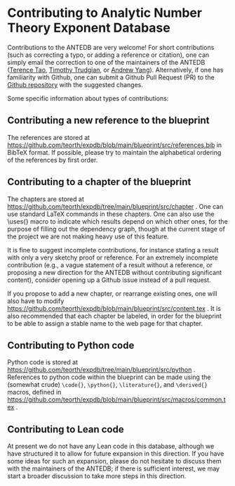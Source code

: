 # Contributing to Analytic Number Theory Exponent Database

Contributions to the ANTEDB are very welcome!  For short contributions (such as correcting a typo, or adding a reference or citation), one can simply email the correction to one of the maintainers of the ANTEDB ([Terence Tao](mailto:tao@math.ucla.edu), [Timothy Trudgian](mailto:timothy.trudgian@unsw.edu.au), or [Andrew Yang](mailto:andrew.yang1@unsw.edu.au)).  Alternatively, if one has familiarity with Github, one can submit a Github Pull Request (PR) to the [Github repository](https://github.com/teorth/expdb) with the suggested changes.

Some specific information about types of contributions:

## Contributing a new reference to the blueprint

The references are stored at https://github.com/teorth/expdb/blob/main/blueprint/src/references.bib in BibTeX format.  If possible, please try to maintain the alphabetical ordering of the references by first order.

## Contributing to a chapter of the blueprint

The chapters are stored at https://github.com/teorth/expdb/tree/main/blueprint/src/chapter .  One can use standard LaTeX commands in these chapters.  One can also use the \uses{} macro to indicate which results depend on which other ones, for the purpose of filling out the dependency graph, though at the current stage of the project we are not making heavy use of this feature.

It is fine to suggest incomplete contributions, for instance stating a result with only a very sketchy proof or reference.  For an extremely incomplete contribution (e.g., a vague statement of a result without a reference, or proposing a new direction for the ANTEDB without contributing significant content), consider opening up a Github issue instead of a pull request.

If you propose to add a new chapter, or rearrange existing ones, one will also have to modify https://github.com/teorth/expdb/blob/main/blueprint/src/content.tex .  It is also recommended that each chapter be labeled, in order for the blueprint to be able to assign a stable name to the web page for that chapter.

## Contributing to Python code

Python code is stored at https://github.com/teorth/expdb/tree/main/blueprint/src/python .  References to python code within the blueprint can be made using the (somewhat crude) `\code{}`, `\python{}`, `\literature{}`, and `\derived{}` macros, defined in https://github.com/teorth/expdb/blob/main/blueprint/src/macros/common.tex .

## Contributing to Lean code

At present we do not have any Lean code in this database, although we have structured it to allow for future expansion in this direction.  If you have some ideas for such an expansion, please do not hesitate to discuss them with the maintainers of the ANTEDB; if there is sufficient interest, we may start a broader discussion to take more steps in this direction.

